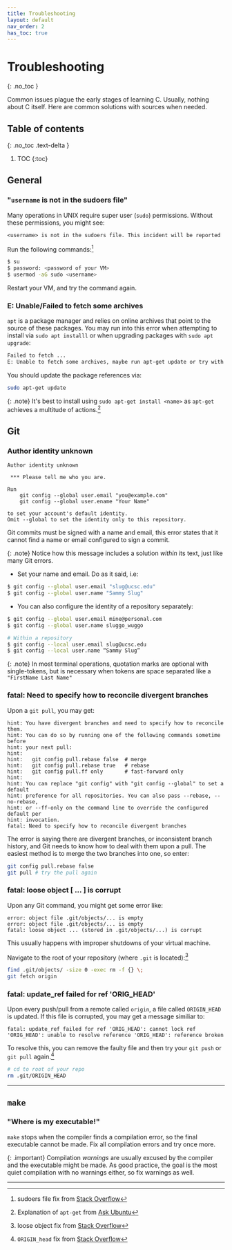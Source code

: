 ```yaml
---
title: Troubleshooting
layout: default
nav_order: 2
has_toc: true
---
```


# Troubleshooting
{: .no_toc }

Common issues plague the early stages of learning C. Usually, nothing about C itself. Here are common solutions with sources when needed.

## Table of contents
{: .no_toc .text-delta }

1. TOC
{:toc}

## General

### "`username` is not in the sudoers file"

Many operations in UNIX require super user (`sudo`) permissions. Without these permissions, you might see:
```
<username> is not in the sudoers file. This incident will be reported
```

Run the following commands:[^2]
```bash
$ su
$ password: <password of your VM>
$ usermod -aG sudo <username>
```

Restart your VM, and try the command again.

### E: Unable/Failed to fetch some archives

`apt` is a package manager and relies on online archives that point to the source of these packages. You may run into this error when attempting to install via `sudo apt installl` or when upgrading packages with `sudo apt upgrade`:
```bash
Failed to fetch ...
E: Unable to fetch some archives, maybe run apt-get update or try with --fix-missing?
```

You should update the package references via:
```bash
sudo apt-get update
```

{: .note}
It's best to install using `sudo apt-get install <name>` as `apt-get` achieves a multitude of actions.[^3]

## Git

### Author identity unknown

```
Author identity unknown

 *** Please tell me who you are.

Run
    git config --global user.email "you@example.com"
    git config --global user.ename "Your Name"

to set your account's default identity.
Omit --global to set the identity only to this repository.
```

Git commits must be signed with a name and email, this error states that it cannot find a name or email configured to sign a commit.

{: .note}
Notice how this message includes a solution *within* its text, just like many Git errors.

* Set your name and email. Do as it said, i.e:

```bash
$ git config --global user.email "slug@ucsc.edu"
$ git config --global user.name "Sammy Slug"
```

* You can also configure the identity of a repository separately:

```bash
$ git config --global user.email mine@personal.com
$ git config --global user.name sluggo_wuggo

# Within a repository
$ git config --local user.email slug@ucsc.edu
$ git config --local user.name “Sammy Slug”
```

{: .note}
In most terminal operations, quotation marks are optional with single-tokens, but is necessary when tokens are space separated like a `"FirstName Last Name"`

### fatal: Need to specify how to reconcile divergent branches

Upon a `git pull`, you may get:
```
hint: You have divergent branches and need to specify how to reconcile them.
hint: You can do so by running one of the following commands sometime before
hint: your next pull:
hint: 
hint:   git config pull.rebase false  # merge
hint:   git config pull.rebase true   # rebase
hint:   git config pull.ff only       # fast-forward only
hint: 
hint: You can replace "git config" with "git config --global" to set a default
hint: preference for all repositories. You can also pass --rebase, --no-rebase,
hint: or --ff-only on the command line to override the configured default per
hint: invocation.
fatal: Need to specify how to reconcile divergent branches
```

The error is saying there are divergent branches, or inconsistent branch history, and Git needs to know how to deal with them upon a pull. The easiest method is to merge the two branches into one, so enter:
```bash
git config pull.rebase false
git pull # try the pull again
```

### fatal: loose object [ ... ] is corrupt

Upon any Git command, you might get some error like:
```
error: object file .git/objects/... is empty
error: object file .git/objects/... is empty
fatal: loose object ... (stored in .git/objects/...) is corrupt
```

This usually happens with improper shutdowns of your virtual machine.

Navigate to the root of your repository (where `.git` is located):[^1]

```bash
find .git/objects/ -size 0 -exec rm -f {} \;
git fetch origin
```

### fatal: update_ref failed for ref 'ORIG_HEAD'

Upon every push/pull from a remote called `origin`, a file called `ORIGIN_HEAD` is updated. If this file is corrupted, you may get a message similiar to:
```
fatal: update_ref failed for ref 'ORIG_HEAD': cannot lock ref 'ORIG_HEAD': unable to resolve reference 'ORIG_HEAD': reference broken
```

To resolve this, you can remove the faulty file and then try your `git push` or `git pull` again.[^4]
```bash
# cd to root of your repo
rm .git/ORIGIN_HEAD
```

---

## `make`

### "Where is my executable!"

`make` stops when the compiler finds a compilation error, so the final executable cannot be made. Fix all compilation errors and try once more.

{: .important}
Compilation *warnings* are usually excused by the compiler and the executable might be made. As good practice, the goal is the most quiet compilation with no warnings either, so fix warnings as well.

---

[^1]: loose object fix from [Stack Overflow](https://stackoverflow.com/a/40098509)

[^2]: sudoers file fix from [Stack Overflow](https://stackoverflow.com/a/47810801)

[^3]: Explanation of `apt-get` from [Ask Ubuntu](https://askubuntu.com/a/540943)

[^4]: `ORIGIN_head` fix from [Stack Overflow](https://stackoverflow.com/a/14159830)
